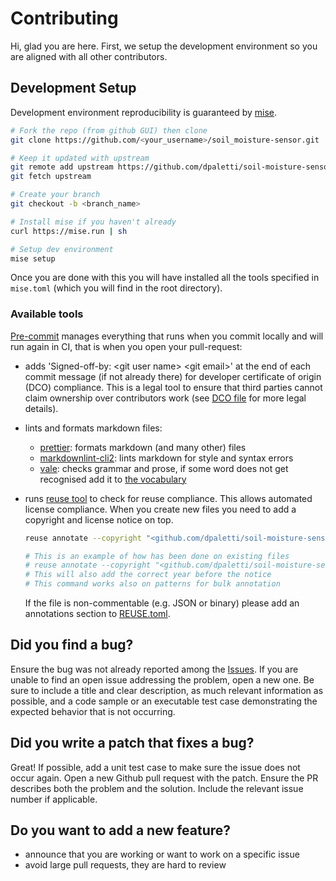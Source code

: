 <!--
SPDX-FileCopyrightText: 2025 <github.com/dpaletti/soil-moisture-sensor> contributors

SPDX-License-Identifier: CC-BY-SA-4.0
-->

# Contributing

Hi, glad you are here. First, we setup the development environment so you are aligned
with all other contributors.

## Development Setup

Development environment reproducibility is guaranteed by [mise](https://mise.jdx.dev/).

```bash
# Fork the repo (from github GUI) then clone
git clone https://github.com/<your_username>/soil_moisture-sensor.git

# Keep it updated with upstream
git remote add upstream https://github.com/dpaletti/soil-moisture-sensor.git
git fetch upstream

# Create your branch
git checkout -b <branch_name>

# Install mise if you haven't already
curl https://mise.run | sh

# Setup dev environment
mise setup
```

Once you are done with this you will have installed all the tools specified in
`mise.toml` (which you will find in the root directory).

### Available tools

[Pre-commit](https://pre-commit.com/) manages everything that runs when you commit
locally and will run again in CI, that is when you open your pull-request:

- adds 'Signed-off-by: \<git user name\> \<git email\>' at the end of each commit
  message (if not already there) for developer certificate of origin (DCO) compliance.
  This is a legal tool to ensure that third parties cannot claim ownership over
  contributors work (see [DCO file](DCO) for more legal details).
- lints and formats markdown files:
  - [prettier](https://prettier.io/): formats markdown (and many other) files
  - [markdownlint-cli2](https://github.com/DavidAnson/markdownlint-cli2): lints markdown
    for style and syntax errors
  - [vale](https://vale.sh/): checks grammar and prose, if some word does not get
    recognised add it to
    [the vocabulary](.vale/styles/config/vocabularies/custom/accept.txt)
- runs [reuse tool](https://reuse.software/) to check for reuse compliance. This allows
  automated license compliance. When you create new files you need to add a copyright
  and license notice on top.

  ```bash
  reuse annotate --copyright "<github.com/dpaletti/soil-moisture-sensor> contributors" --license "one among CERN-OHL-S-2.0 or GPLv3-or-later or CC-BY-SA-4.0" file_name_or_pattern

  # This is an example of how has been done on existing files
  # reuse annotate --copyright "<github.com/dpaletti/soil-moisture-sensor> contributors" --license "CC-BY-SA-4.0" README.md
  # This will also add the correct year before the notice
  # This command works also on patterns for bulk annotation
  ```

  If the file is non-commentable (e.g. JSON or binary) please add an annotations section
  to [REUSE.toml](REUSE.toml).

## Did you find a bug?

Ensure the bug was not already reported among the
[Issues](https://github.com/dpaletti/soil-moisture-sensor/issues). If you are unable to
find an open issue addressing the problem, open a new one. Be sure to include a title
and clear description, as much relevant information as possible, and a code sample or an
executable test case demonstrating the expected behavior that is not occurring.

## Did you write a patch that fixes a bug?

Great! If possible, add a unit test case to make sure the issue does not occur again.
Open a new Github pull request with the patch. Ensure the PR describes both the problem
and the solution. Include the relevant issue number if applicable.

## Do you want to add a new feature?

- announce that you are working or want to work on a specific issue
- avoid large pull requests, they are hard to review
